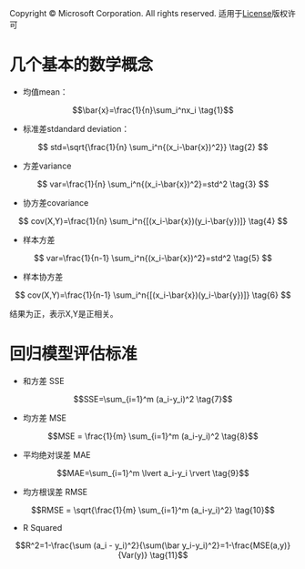 Copyright © Microsoft Corporation. All rights reserved.
  适用于[License](https://github.com/Microsoft/ai-edu/blob/master/LICENSE.md)版权许可


# 几个基本的数学概念

- 均值mean：

$$\bar{x}=\frac{1}{n}\sum_i^nx_i \tag{1}$$

- 标准差stdandard deviation：

$$
std=\sqrt{\frac{1}{n} \sum_i^n{(x_i-\bar{x})^2}} \tag{2}
$$

- 方差variance

$$
var=\frac{1}{n} \sum_i^n{(x_i-\bar{x})^2}=std^2 \tag{3}
$$

- 协方差covariance

$$
cov(X,Y)=\frac{1}{n} \sum_i^n{[(x_i-\bar{x})(y_i-\bar{y})]} \tag{4}
$$

- 样本方差

$$
var=\frac{1}{n-1} \sum_i^n{(x_i-\bar{x})^2}=std^2 \tag{5}
$$

- 样本协方差

$$
cov(X,Y)=\frac{1}{n-1} \sum_i^n{[(x_i-\bar{x})(y_i-\bar{y})]} \tag{6}
$$

结果为正，表示X,Y是正相关。

# 回归模型评估标准

- 和方差 SSE

$$SSE=\sum_{i=1}^m (a_i-y_i)^2 \tag{7}$$


- 均方差 MSE

$$MSE = \frac{1}{m} \sum_{i=1}^m (a_i-y_i)^2 \tag{8}$$


- 平均绝对误差 MAE

$$MAE=\sum_{i=1}^m \lvert a_i-y_i \rvert \tag{9}$$


- 均方根误差 RMSE

$$RMSE = \sqrt{\frac{1}{m} \sum_{i=1}^m (a_i-y_i)^2} \tag{10}$$

- R Squared

$$R^2=1-\frac{\sum (a_i - y_i)^2}{\sum(\bar y_i-y_i)^2}=1-\frac{MSE(a,y)}{Var(y)} \tag{11}$$